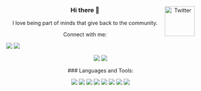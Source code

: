 <center><a href="https://twitter.com/Wanjiruu_" target="_blank"><img src="https://cdn2.iconfinder.com/data/icons/social-media-2199/64/social_media_isometric_6-twitter-512.png" height="80px" width="80px" alt="Twitter" align="right"></a>




### Hi there 👋

I love being part of minds that give back to the community. 

<!--
**wanj1ru/wanj1ru** is a ✨ _special_ ✨ repository because its `README.md` (this file) appears on your GitHub profile.

Here are some ideas to get you started:

- 🔭 I’m currently working on  Java and Python
- 🌱 I’m currently learning Software Engeneering
- 👯 I’m looking to collaborate with other developers
- 💬 Ask me about related to tech i might answer
- 📫 How to reach me: wanjirukungu2022@gmail.com
- 😄 Pronouns: she/her
- ⚡ Fun fact: i love dancing. ooking, and coding would love to know how to play a piano 
-->
Connect with me:

<p align="left">  
<a href="https://twitter.com/Wanjiruu_" target="blank"><img src="https://img.icons8.com/color/35/000000/twitter--v2.png"/></a>
<a href="https://www.linkedin.com/in/estherkungu2022/" target="blank"><img src="https://img.icons8.com/color/35/000000/linkedin.png"/></a>

<a href="https://www.instagram.com/wanj1ru/" target="blank"><img src="https://img.icons8.com/fluency/35/000000/instagram-new.png"/></a>
<a href="mailto:wanjirukungu2022@gmail.com" target="blank"><img src="https://img.icons8.com/color/35/000000/gmail.png"/></a>
</p>
### Languages and Tools:

<p>
<img src="https://img.icons8.com/color/35/000000/html-5--v1.png"/> 
<img src="https://img.icons8.com/color/35/000000/css3.png"/> 
<img src="https://img.icons8.com/color/35/000000/javascript--v1.png"/> 
<img src="https://img.icons8.com/color/35/000000/python.png">
<img src="https://img.icons8.com/fluency/35/000000/visual-studio-code-2019.png"/>
<img src="https://img.icons8.com/color/35/000000/git.png"/> 
<img src="https://img.icons8.com/color/35/000000/github.png"/> 
<img src="https://img.icons8.com/cute-clipart/35/000000/canva.png"/>
</p>
  
  
